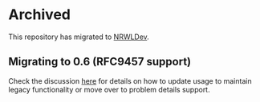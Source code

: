 # Archived

This repository has migrated to [NRWLDev](https://github.com/NRWLDev/web-error).

## Migrating to 0.6 (RFC9457 support)

Check the discussion [here](github.com/EdgyEdgemond/web-error/discussions/22)
for details on how to update usage to maintain legacy functionality or move over
to problem details support.
